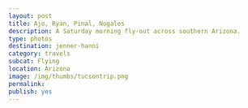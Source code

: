 ```yaml
---
layout: post
title: Ajo, Ryan, Pinal, Nogales
description: A Saturday morning fly-out across southern Arizona.
type: photos
destination: jenner-hanni
category: travels
subcat: Flying
location: Arizona
image: /img/thumbs/tucsontrip.png
permalink: 
publish: yes
---
```

<p><a href="https://jenner.smugmug.com/North-America/2008-Ajo-Ryan-Pinal-and-Nogales/i-6cxQq4j/0/M/aho2-M.jpg">
<img src="https://jenner.smugmug.com/North-America/2008-Ajo-Ryan-Pinal-and-Nogales/i-6cxQq4j/0/M/aho2-M.jpg" alt=""></a></p>

<p><a href="https://jenner.smugmug.com/North-America/2008-Ajo-Ryan-Pinal-and-Nogales/i-x5hpQwb/0/M/aho-maybe-M.jpg">
<img src="https://jenner.smugmug.com/North-America/2008-Ajo-Ryan-Pinal-and-Nogales/i-x5hpQwb/0/M/aho-maybe-M.jpg" alt=""></a></p>

<p><a href="https://jenner.smugmug.com/North-America/2008-Ajo-Ryan-Pinal-and-Nogales/i-btVPmhs/0/M/ajo-bighole-M.jpg">
<img src="https://jenner.smugmug.com/North-America/2008-Ajo-Ryan-Pinal-and-Nogales/i-btVPmhs/0/M/ajo-bighole-M.jpg" alt=""></a></p>

<p><a href="https://jenner.smugmug.com/North-America/2008-Ajo-Ryan-Pinal-and-Nogales/i-qb99bx4/0/M/ajo-M.jpg">
<img src="https://jenner.smugmug.com/North-America/2008-Ajo-Ryan-Pinal-and-Nogales/i-qb99bx4/0/M/ajo-M.jpg" alt=""></a></p>

<p><a href="https://jenner.smugmug.com/North-America/2008-Ajo-Ryan-Pinal-and-Nogales/i-bSkCL6W/0/M/ajomine-M.jpg">
<img src="https://jenner.smugmug.com/North-America/2008-Ajo-Ryan-Pinal-and-Nogales/i-bSkCL6W/0/M/ajomine-M.jpg" alt=""></a></p>

<p><a href="https://jenner.smugmug.com/North-America/2008-Ajo-Ryan-Pinal-and-Nogales/i-dm8P4Nz/0/M/ajoland-M.jpg">
<img src="https://jenner.smugmug.com/North-America/2008-Ajo-Ryan-Pinal-and-Nogales/i-dm8P4Nz/0/M/ajoland-M.jpg" alt=""></a></p>

<p><a href="https://jenner.smugmug.com/North-America/2008-Ajo-Ryan-Pinal-and-Nogales/i-BhwFr23/0/M/ajomine2-M.jpg">
<img src="https://jenner.smugmug.com/North-America/2008-Ajo-Ryan-Pinal-and-Nogales/i-BhwFr23/0/M/ajomine2-M.jpg" alt=""></a></p>

<p><a href="https://jenner.smugmug.com/North-America/2008-Ajo-Ryan-Pinal-and-Nogales/i-6dZV553/0/M/ajo-perpective-M.jpg">
<img src="https://jenner.smugmug.com/North-America/2008-Ajo-Ryan-Pinal-and-Nogales/i-6dZV553/0/M/ajo-perpective-M.jpg" alt=""></a></p>

<p><a href="https://jenner.smugmug.com/North-America/2008-Ajo-Ryan-Pinal-and-Nogales/i-xnVGWVn/0/M/albertfly-M.jpg">
<img src="https://jenner.smugmug.com/North-America/2008-Ajo-Ryan-Pinal-and-Nogales/i-xnVGWVn/0/M/albertfly-M.jpg" alt=""></a></p>

<p><a href="https://jenner.smugmug.com/North-America/2008-Ajo-Ryan-Pinal-and-Nogales/i-CM23zTH/0/M/ajo-openface-M.jpg">
<img src="https://jenner.smugmug.com/North-America/2008-Ajo-Ryan-Pinal-and-Nogales/i-CM23zTH/0/M/ajo-openface-M.jpg" alt=""></a></p>

<p><a href="https://jenner.smugmug.com/North-America/2008-Ajo-Ryan-Pinal-and-Nogales/i-m7jnx5J/0/M/albertfly2-M.jpg">
<img src="https://jenner.smugmug.com/North-America/2008-Ajo-Ryan-Pinal-and-Nogales/i-m7jnx5J/0/M/albertfly2-M.jpg" alt=""></a></p>

<p><a href="https://jenner.smugmug.com/North-America/2008-Ajo-Ryan-Pinal-and-Nogales/i-w4gn6vZ/0/M/albertlfy-M.jpg">
<img src="https://jenner.smugmug.com/North-America/2008-Ajo-Ryan-Pinal-and-Nogales/i-w4gn6vZ/0/M/albertlfy-M.jpg" alt=""></a></p>

<p><a href="https://jenner.smugmug.com/North-America/2008-Ajo-Ryan-Pinal-and-Nogales/i-sKXC63S/0/M/balloon-M.jpg">
<img src="https://jenner.smugmug.com/North-America/2008-Ajo-Ryan-Pinal-and-Nogales/i-sKXC63S/0/M/balloon-M.jpg" alt=""></a></p>

<p><a href="https://jenner.smugmug.com/North-America/2008-Ajo-Ryan-Pinal-and-Nogales/i-fxpmcJ5/0/M/desert-M.jpg">
<img src="https://jenner.smugmug.com/North-America/2008-Ajo-Ryan-Pinal-and-Nogales/i-fxpmcJ5/0/M/desert-M.jpg" alt=""></a></p>

<p><a href="https://jenner.smugmug.com/North-America/2008-Ajo-Ryan-Pinal-and-Nogales/i-CWSZTpZ/0/M/centurycactus-M.jpg">
<img src="https://jenner.smugmug.com/North-America/2008-Ajo-Ryan-Pinal-and-Nogales/i-CWSZTpZ/0/M/centurycactus-M.jpg" alt=""></a></p>

<p><a href="https://jenner.smugmug.com/North-America/2008-Ajo-Ryan-Pinal-and-Nogales/i-n7nf66t/0/M/fields-flood-M.jpg">
<img src="https://jenner.smugmug.com/North-America/2008-Ajo-Ryan-Pinal-and-Nogales/i-n7nf66t/0/M/fields-flood-M.jpg" alt=""></a></p>

<p><a href="https://jenner.smugmug.com/North-America/2008-Ajo-Ryan-Pinal-and-Nogales/i-HDXhjj6/0/M/flyover-M.jpg">
<img src="https://jenner.smugmug.com/North-America/2008-Ajo-Ryan-Pinal-and-Nogales/i-HDXhjj6/0/M/flyover-M.jpg" alt=""></a></p>

<p><a href="https://jenner.smugmug.com/North-America/2008-Ajo-Ryan-Pinal-and-Nogales/i-Rshc5Xr/0/M/desert2-M.jpg">
<img src="https://jenner.smugmug.com/North-America/2008-Ajo-Ryan-Pinal-and-Nogales/i-Rshc5Xr/0/M/desert2-M.jpg" alt=""></a></p>

<p><a href="https://jenner.smugmug.com/North-America/2008-Ajo-Ryan-Pinal-and-Nogales/i-rnVQTnt/0/M/hazymts-M.jpg">
<img src="https://jenner.smugmug.com/North-America/2008-Ajo-Ryan-Pinal-and-Nogales/i-rnVQTnt/0/M/hazymts-M.jpg" alt=""></a></p>

<p><a href="https://jenner.smugmug.com/North-America/2008-Ajo-Ryan-Pinal-and-Nogales/i-VVpShKW/0/M/hazy-M.jpg">
<img src="https://jenner.smugmug.com/North-America/2008-Ajo-Ryan-Pinal-and-Nogales/i-VVpShKW/0/M/hazy-M.jpg" alt=""></a></p>

<p><a href="https://jenner.smugmug.com/North-America/2008-Ajo-Ryan-Pinal-and-Nogales/i-nRZZXp4/0/M/interesting-M.jpg">
<img src="https://jenner.smugmug.com/North-America/2008-Ajo-Ryan-Pinal-and-Nogales/i-nRZZXp4/0/M/interesting-M.jpg" alt=""></a></p>

<p><a href="https://jenner.smugmug.com/North-America/2008-Ajo-Ryan-Pinal-and-Nogales/i-fnWwBs4/0/M/houses-M.jpg">
<img src="https://jenner.smugmug.com/North-America/2008-Ajo-Ryan-Pinal-and-Nogales/i-fnWwBs4/0/M/houses-M.jpg" alt=""></a></p>

<p><a href="https://jenner.smugmug.com/North-America/2008-Ajo-Ryan-Pinal-and-Nogales/i-xh9v7LQ/0/M/kittpeak-M.jpg">
<img src="https://jenner.smugmug.com/North-America/2008-Ajo-Ryan-Pinal-and-Nogales/i-xh9v7LQ/0/M/kittpeak-M.jpg" alt=""></a></p>

<p><a href="https://jenner.smugmug.com/North-America/2008-Ajo-Ryan-Pinal-and-Nogales/i-DdXfLgL/0/M/kols-M.jpg">
<img src="https://jenner.smugmug.com/North-America/2008-Ajo-Ryan-Pinal-and-Nogales/i-DdXfLgL/0/M/kols-M.jpg" alt=""></a></p>

<p><a href="https://jenner.smugmug.com/North-America/2008-Ajo-Ryan-Pinal-and-Nogales/i-gRMvz54/0/M/kittpeakdist-M.jpg">
<img src="https://jenner.smugmug.com/North-America/2008-Ajo-Ryan-Pinal-and-Nogales/i-gRMvz54/0/M/kittpeakdist-M.jpg" alt=""></a></p>

<p><a href="https://jenner.smugmug.com/North-America/2008-Ajo-Ryan-Pinal-and-Nogales/i-QvGrcvN/0/M/mexico-M.jpg">
<img src="https://jenner.smugmug.com/North-America/2008-Ajo-Ryan-Pinal-and-Nogales/i-QvGrcvN/0/M/mexico-M.jpg" alt=""></a></p>

<p><a href="https://jenner.smugmug.com/North-America/2008-Ajo-Ryan-Pinal-and-Nogales/i-mprvJPP/0/M/mine2-M.jpg">
<img src="https://jenner.smugmug.com/North-America/2008-Ajo-Ryan-Pinal-and-Nogales/i-mprvJPP/0/M/mine2-M.jpg" alt=""></a></p>

<p><a href="https://jenner.smugmug.com/North-America/2008-Ajo-Ryan-Pinal-and-Nogales/i-dBMvtmS/0/M/mineapproach2-M.jpg">
<img src="https://jenner.smugmug.com/North-America/2008-Ajo-Ryan-Pinal-and-Nogales/i-dBMvtmS/0/M/mineapproach2-M.jpg" alt=""></a></p>

<p><a href="https://jenner.smugmug.com/North-America/2008-Ajo-Ryan-Pinal-and-Nogales/i-dsrgdgW/0/M/mine3-M.jpg">
<img src="https://jenner.smugmug.com/North-America/2008-Ajo-Ryan-Pinal-and-Nogales/i-dsrgdgW/0/M/mine3-M.jpg" alt=""></a></p>

<p><a href="https://jenner.smugmug.com/North-America/2008-Ajo-Ryan-Pinal-and-Nogales/i-pNKwMnP/0/M/mineapproach-M.jpg">
<img src="https://jenner.smugmug.com/North-America/2008-Ajo-Ryan-Pinal-and-Nogales/i-pNKwMnP/0/M/mineapproach-M.jpg" alt=""></a></p>

<p><a href="https://jenner.smugmug.com/North-America/2008-Ajo-Ryan-Pinal-and-Nogales/i-zb8RzCW/0/M/mines1-M.jpg">
<img src="https://jenner.smugmug.com/North-America/2008-Ajo-Ryan-Pinal-and-Nogales/i-zb8RzCW/0/M/mines1-M.jpg" alt=""></a></p>

<p><a href="https://jenner.smugmug.com/North-America/2008-Ajo-Ryan-Pinal-and-Nogales/i-4fkGVbb/0/M/moon-M.jpg">
<img src="https://jenner.smugmug.com/North-America/2008-Ajo-Ryan-Pinal-and-Nogales/i-4fkGVbb/0/M/moon-M.jpg" alt=""></a></p>

<p><a href="https://jenner.smugmug.com/North-America/2008-Ajo-Ryan-Pinal-and-Nogales/i-98mjdTV/0/M/mineslag-M.jpg">
<img src="https://jenner.smugmug.com/North-America/2008-Ajo-Ryan-Pinal-and-Nogales/i-98mjdTV/0/M/mineslag-M.jpg" alt=""></a></p>

<p><a href="https://jenner.smugmug.com/North-America/2008-Ajo-Ryan-Pinal-and-Nogales/i-hjgjcsP/0/M/morn-albert-M.jpg">
<img src="https://jenner.smugmug.com/North-America/2008-Ajo-Ryan-Pinal-and-Nogales/i-hjgjcsP/0/M/morn-albert-M.jpg" alt=""></a></p>

<p><a href="https://jenner.smugmug.com/North-America/2008-Ajo-Ryan-Pinal-and-Nogales/i-WBqp36m/0/M/morn-albert2-M.jpg">
<img src="https://jenner.smugmug.com/North-America/2008-Ajo-Ryan-Pinal-and-Nogales/i-WBqp36m/0/M/morn-albert2-M.jpg" alt=""></a></p>

<p><a href="https://jenner.smugmug.com/North-America/2008-Ajo-Ryan-Pinal-and-Nogales/i-5vqWgf3/0/M/nogales-M.jpg">
<img src="https://jenner.smugmug.com/North-America/2008-Ajo-Ryan-Pinal-and-Nogales/i-5vqWgf3/0/M/nogales-M.jpg" alt=""></a></p>

<p><a href="https://jenner.smugmug.com/North-America/2008-Ajo-Ryan-Pinal-and-Nogales/i-fqXmH2k/0/M/mybks-M.jpg">
<img src="https://jenner.smugmug.com/North-America/2008-Ajo-Ryan-Pinal-and-Nogales/i-fqXmH2k/0/M/mybks-M.jpg" alt=""></a></p>

<p><a href="https://jenner.smugmug.com/North-America/2008-Ajo-Ryan-Pinal-and-Nogales/i-fPdGnvc/0/M/nogales2-M.jpg">
<img src="https://jenner.smugmug.com/North-America/2008-Ajo-Ryan-Pinal-and-Nogales/i-fPdGnvc/0/M/nogales2-M.jpg" alt=""></a></p>

<p><a href="https://jenner.smugmug.com/North-America/2008-Ajo-Ryan-Pinal-and-Nogales/i-2mcjkZh/0/M/nogales3-M.jpg">
<img src="https://jenner.smugmug.com/North-America/2008-Ajo-Ryan-Pinal-and-Nogales/i-2mcjkZh/0/M/nogales3-M.jpg" alt=""></a></p>

<p><a href="https://jenner.smugmug.com/North-America/2008-Ajo-Ryan-Pinal-and-Nogales/i-bL7Rs7p/0/M/nogalesenter-M.jpg">
<img src="https://jenner.smugmug.com/North-America/2008-Ajo-Ryan-Pinal-and-Nogales/i-bL7Rs7p/0/M/nogalesenter-M.jpg" alt=""></a></p>

<p><a href="https://jenner.smugmug.com/North-America/2008-Ajo-Ryan-Pinal-and-Nogales/i-zRbJ3FV/0/M/oooh-M.jpg">
<img src="https://jenner.smugmug.com/North-America/2008-Ajo-Ryan-Pinal-and-Nogales/i-zRbJ3FV/0/M/oooh-M.jpg" alt=""></a></p>

<p><a href="https://jenner.smugmug.com/North-America/2008-Ajo-Ryan-Pinal-and-Nogales/i-n3G8XnN/0/M/nowind-M.jpg">
<img src="https://jenner.smugmug.com/North-America/2008-Ajo-Ryan-Pinal-and-Nogales/i-n3G8XnN/0/M/nowind-M.jpg" alt=""></a></p>

<p><a href="https://jenner.smugmug.com/North-America/2008-Ajo-Ryan-Pinal-and-Nogales/i-vxWnf4x/0/M/panelview-M.jpg">
<img src="https://jenner.smugmug.com/North-America/2008-Ajo-Ryan-Pinal-and-Nogales/i-vxWnf4x/0/M/panelview-M.jpg" alt=""></a></p>

<p><a href="https://jenner.smugmug.com/North-America/2008-Ajo-Ryan-Pinal-and-Nogales/i-VqxpqMG/0/M/pinal-bluejet-M.jpg">
<img src="https://jenner.smugmug.com/North-America/2008-Ajo-Ryan-Pinal-and-Nogales/i-VqxpqMG/0/M/pinal-bluejet-M.jpg" alt=""></a></p>

<p><a href="https://jenner.smugmug.com/North-America/2008-Ajo-Ryan-Pinal-and-Nogales/i-4zT92zW/0/M/pinal-evergreen-M.jpg">
<img src="https://jenner.smugmug.com/North-America/2008-Ajo-Ryan-Pinal-and-Nogales/i-4zT92zW/0/M/pinal-evergreen-M.jpg" alt=""></a></p>

<p><a href="https://jenner.smugmug.com/North-America/2008-Ajo-Ryan-Pinal-and-Nogales/i-rRdxXcB/0/M/pinal-jet-M.jpg">
<img src="https://jenner.smugmug.com/North-America/2008-Ajo-Ryan-Pinal-and-Nogales/i-rRdxXcB/0/M/pinal-jet-M.jpg" alt=""></a></p>

<p><a href="https://jenner.smugmug.com/North-America/2008-Ajo-Ryan-Pinal-and-Nogales/i-V3n6Zx5/0/M/pinal-sunlight-M.jpg">
<img src="https://jenner.smugmug.com/North-America/2008-Ajo-Ryan-Pinal-and-Nogales/i-V3n6Zx5/0/M/pinal-sunlight-M.jpg" alt=""></a></p>

<p><a href="https://jenner.smugmug.com/North-America/2008-Ajo-Ryan-Pinal-and-Nogales/i-2nSpgfP/0/M/ricksaves-M.jpg">
<img src="https://jenner.smugmug.com/North-America/2008-Ajo-Ryan-Pinal-and-Nogales/i-2nSpgfP/0/M/ricksaves-M.jpg" alt=""></a></p>

<p><a href="https://jenner.smugmug.com/North-America/2008-Ajo-Ryan-Pinal-and-Nogales/i-k552FhS/0/M/pinal-yellow-M.jpg">
<img src="https://jenner.smugmug.com/North-America/2008-Ajo-Ryan-Pinal-and-Nogales/i-k552FhS/0/M/pinal-yellow-M.jpg" alt=""></a></p>

<p><a href="https://jenner.smugmug.com/North-America/2008-Ajo-Ryan-Pinal-and-Nogales/i-pVxPjfv/0/M/rays-M.jpg">
<img src="https://jenner.smugmug.com/North-America/2008-Ajo-Ryan-Pinal-and-Nogales/i-pVxPjfv/0/M/rays-M.jpg" alt=""></a></p>

<p><a href="https://jenner.smugmug.com/North-America/2008-Ajo-Ryan-Pinal-and-Nogales/i-BLZLcRx/0/M/roadsmine-M.jpg">
<img src="https://jenner.smugmug.com/North-America/2008-Ajo-Ryan-Pinal-and-Nogales/i-BLZLcRx/0/M/roadsmine-M.jpg" alt=""></a></p>

<p><a href="https://jenner.smugmug.com/North-America/2008-Ajo-Ryan-Pinal-and-Nogales/i-hJJFGDG/0/M/rickturned-M.jpg">
<img src="https://jenner.smugmug.com/North-America/2008-Ajo-Ryan-Pinal-and-Nogales/i-hJJFGDG/0/M/rickturned-M.jpg" alt=""></a></p>

<p><a href="https://jenner.smugmug.com/North-America/2008-Ajo-Ryan-Pinal-and-Nogales/i-7fmL8ts/0/M/ryan-af-M.jpg">
<img src="https://jenner.smugmug.com/North-America/2008-Ajo-Ryan-Pinal-and-Nogales/i-7fmL8ts/0/M/ryan-af-M.jpg" alt=""></a></p>

<p><a href="https://jenner.smugmug.com/North-America/2008-Ajo-Ryan-Pinal-and-Nogales/i-wd7pVpK/0/M/ryan-art-M.jpg">
<img src="https://jenner.smugmug.com/North-America/2008-Ajo-Ryan-Pinal-and-Nogales/i-wd7pVpK/0/M/ryan-art-M.jpg" alt=""></a></p>

<p><a href="https://jenner.smugmug.com/North-America/2008-Ajo-Ryan-Pinal-and-Nogales/i-rsf6J6g/0/M/ryan-empty-M.jpg">
<img src="https://jenner.smugmug.com/North-America/2008-Ajo-Ryan-Pinal-and-Nogales/i-rsf6J6g/0/M/ryan-empty-M.jpg" alt=""></a></p>

<p><a href="https://jenner.smugmug.com/North-America/2008-Ajo-Ryan-Pinal-and-Nogales/i-fkmmzDW/0/M/ryan-f4l-M.jpg">
<img src="https://jenner.smugmug.com/North-America/2008-Ajo-Ryan-Pinal-and-Nogales/i-fkmmzDW/0/M/ryan-f4l-M.jpg" alt=""></a></p>

<p><a href="https://jenner.smugmug.com/North-America/2008-Ajo-Ryan-Pinal-and-Nogales/i-KNL6nDD/0/M/ryan-boneyard-M.jpg">
<img src="https://jenner.smugmug.com/North-America/2008-Ajo-Ryan-Pinal-and-Nogales/i-KNL6nDD/0/M/ryan-boneyard-M.jpg" alt=""></a></p>

<p><a href="https://jenner.smugmug.com/North-America/2008-Ajo-Ryan-Pinal-and-Nogales/i-8K2Mrr3/0/M/ryan-lancair-M.jpg">
<img src="https://jenner.smugmug.com/North-America/2008-Ajo-Ryan-Pinal-and-Nogales/i-8K2Mrr3/0/M/ryan-lancair-M.jpg" alt=""></a></p>

<p><a href="https://jenner.smugmug.com/North-America/2008-Ajo-Ryan-Pinal-and-Nogales/i-hphcVVj/0/M/ryan-john-M.jpg">
<img src="https://jenner.smugmug.com/North-America/2008-Ajo-Ryan-Pinal-and-Nogales/i-hphcVVj/0/M/ryan-john-M.jpg" alt=""></a></p>

<p><a href="https://jenner.smugmug.com/North-America/2008-Ajo-Ryan-Pinal-and-Nogales/i-LXsNcJt/0/M/ryan-me-M.jpg">
<img src="https://jenner.smugmug.com/North-America/2008-Ajo-Ryan-Pinal-and-Nogales/i-LXsNcJt/0/M/ryan-me-M.jpg" alt=""></a></p>

<p><a href="https://jenner.smugmug.com/North-America/2008-Ajo-Ryan-Pinal-and-Nogales/i-Sp9Szt3/0/M/ryan-marinvy-M.jpg">
<img src="https://jenner.smugmug.com/North-America/2008-Ajo-Ryan-Pinal-and-Nogales/i-Sp9Szt3/0/M/ryan-marinvy-M.jpg" alt=""></a></p>

<p><a href="https://jenner.smugmug.com/North-America/2008-Ajo-Ryan-Pinal-and-Nogales/i-sKdwCx7/0/M/ryan-planes-M.jpg">
<img src="https://jenner.smugmug.com/North-America/2008-Ajo-Ryan-Pinal-and-Nogales/i-sKdwCx7/0/M/ryan-planes-M.jpg" alt=""></a></p>

<p><a href="https://jenner.smugmug.com/North-America/2008-Ajo-Ryan-Pinal-and-Nogales/i-BpV96cL/0/M/ryan-rick2-M.jpg">
<img src="https://jenner.smugmug.com/North-America/2008-Ajo-Ryan-Pinal-and-Nogales/i-BpV96cL/0/M/ryan-rick2-M.jpg" alt=""></a></p>

<p><a href="https://jenner.smugmug.com/North-America/2008-Ajo-Ryan-Pinal-and-Nogales/i-6F8bBW5/0/M/ryan-pull-M.jpg">
<img src="https://jenner.smugmug.com/North-America/2008-Ajo-Ryan-Pinal-and-Nogales/i-6F8bBW5/0/M/ryan-pull-M.jpg" alt=""></a></p>

<p><a href="https://jenner.smugmug.com/North-America/2008-Ajo-Ryan-Pinal-and-Nogales/i-FmFsgnn/0/M/ryan-rick-M.jpg">
<img src="https://jenner.smugmug.com/North-America/2008-Ajo-Ryan-Pinal-and-Nogales/i-FmFsgnn/0/M/ryan-rick-M.jpg" alt=""></a></p>

<p><a href="https://jenner.smugmug.com/North-America/2008-Ajo-Ryan-Pinal-and-Nogales/i-3d5ZV5c/0/M/ryan-rickclimb-M.jpg">
<img src="https://jenner.smugmug.com/North-America/2008-Ajo-Ryan-Pinal-and-Nogales/i-3d5ZV5c/0/M/ryan-rickclimb-M.jpg" alt=""></a></p>

<p><a href="https://jenner.smugmug.com/North-America/2008-Ajo-Ryan-Pinal-and-Nogales/i-FWRcdK8/0/M/ryan-rick3-M.jpg">
<img src="https://jenner.smugmug.com/North-America/2008-Ajo-Ryan-Pinal-and-Nogales/i-FWRcdK8/0/M/ryan-rick3-M.jpg" alt=""></a></p>

<p><a href="https://jenner.smugmug.com/North-America/2008-Ajo-Ryan-Pinal-and-Nogales/i-ZWStF4N/0/M/ryan-rickjohn-M.jpg">
<img src="https://jenner.smugmug.com/North-America/2008-Ajo-Ryan-Pinal-and-Nogales/i-ZWStF4N/0/M/ryan-rickjohn-M.jpg" alt=""></a></p>

<p><a href="https://jenner.smugmug.com/North-America/2008-Ajo-Ryan-Pinal-and-Nogales/i-FhPHptH/0/M/ryan-rv90-M.jpg">
<img src="https://jenner.smugmug.com/North-America/2008-Ajo-Ryan-Pinal-and-Nogales/i-FhPHptH/0/M/ryan-rv90-M.jpg" alt=""></a></p>

<p><a href="https://jenner.smugmug.com/North-America/2008-Ajo-Ryan-Pinal-and-Nogales/i-qgwWtLq/0/M/ryan-toxic-M.jpg">
<img src="https://jenner.smugmug.com/North-America/2008-Ajo-Ryan-Pinal-and-Nogales/i-qgwWtLq/0/M/ryan-toxic-M.jpg" alt=""></a></p>

<p><a href="https://jenner.smugmug.com/North-America/2008-Ajo-Ryan-Pinal-and-Nogales/i-BtWWGpD/0/M/ryan-wheel-M.jpg">
<img src="https://jenner.smugmug.com/North-America/2008-Ajo-Ryan-Pinal-and-Nogales/i-BtWWGpD/0/M/ryan-wheel-M.jpg" alt=""></a></p>

<p><a href="https://jenner.smugmug.com/North-America/2008-Ajo-Ryan-Pinal-and-Nogales/i-Sd72mZ6/0/M/sky-M.jpg">
<img src="https://jenner.smugmug.com/North-America/2008-Ajo-Ryan-Pinal-and-Nogales/i-Sd72mZ6/0/M/sky-M.jpg" alt=""></a></p>

<p><a href="https://jenner.smugmug.com/North-America/2008-Ajo-Ryan-Pinal-and-Nogales/i-VsXSNns/0/M/sunriseoverbase-M.jpg">
<img src="https://jenner.smugmug.com/North-America/2008-Ajo-Ryan-Pinal-and-Nogales/i-VsXSNns/0/M/sunriseoverbase-M.jpg" alt=""></a></p>

<p><a href="https://jenner.smugmug.com/North-America/2008-Ajo-Ryan-Pinal-and-Nogales/i-5Mckt3n/0/M/smallalbert-M.jpg">
<img src="https://jenner.smugmug.com/North-America/2008-Ajo-Ryan-Pinal-and-Nogales/i-5Mckt3n/0/M/smallalbert-M.jpg" alt=""></a></p>

<p><a href="https://jenner.smugmug.com/North-America/2008-Ajo-Ryan-Pinal-and-Nogales/i-2n5PjvB/0/M/ryan-wheels-M.jpg">
<img src="https://jenner.smugmug.com/North-America/2008-Ajo-Ryan-Pinal-and-Nogales/i-2n5PjvB/0/M/ryan-wheels-M.jpg" alt=""></a></p>

<p><a href="https://jenner.smugmug.com/North-America/2008-Ajo-Ryan-Pinal-and-Nogales/i-RkpmHhD/0/M/sunriseoverbase2-M.jpg">
<img src="https://jenner.smugmug.com/North-America/2008-Ajo-Ryan-Pinal-and-Nogales/i-RkpmHhD/0/M/sunriseoverbase2-M.jpg" alt=""></a></p>

<p><a href="https://jenner.smugmug.com/North-America/2008-Ajo-Ryan-Pinal-and-Nogales/i-4MHZBzZ/0/M/sunriseoverbase800-M.jpg">
<img src="https://jenner.smugmug.com/North-America/2008-Ajo-Ryan-Pinal-and-Nogales/i-4MHZBzZ/0/M/sunriseoverbase800-M.jpg" alt=""></a></p>

<p><a href="https://jenner.smugmug.com/North-America/2008-Ajo-Ryan-Pinal-and-Nogales/i-nCkfgP3/0/M/tilted-M.jpg">
<img src="https://jenner.smugmug.com/North-America/2008-Ajo-Ryan-Pinal-and-Nogales/i-nCkfgP3/0/M/tilted-M.jpg" alt=""></a></p>

<p><a href="https://jenner.smugmug.com/North-America/2008-Ajo-Ryan-Pinal-and-Nogales/i-GbRHfcM/0/M/tiltsun-M.jpg">
<img src="https://jenner.smugmug.com/North-America/2008-Ajo-Ryan-Pinal-and-Nogales/i-GbRHfcM/0/M/tiltsun-M.jpg" alt=""></a></p>

<p><a href="https://jenner.smugmug.com/North-America/2008-Ajo-Ryan-Pinal-and-Nogales/i-rpXhxcK/0/M/tilted2-M.jpg">
<img src="https://jenner.smugmug.com/North-America/2008-Ajo-Ryan-Pinal-and-Nogales/i-rpXhxcK/0/M/tilted2-M.jpg" alt=""></a></p>

<p><a href="https://jenner.smugmug.com/North-America/2008-Ajo-Ryan-Pinal-and-Nogales/i-g3wDPLq/0/M/tiltsun2-M.jpg">
<img src="https://jenner.smugmug.com/North-America/2008-Ajo-Ryan-Pinal-and-Nogales/i-g3wDPLq/0/M/tiltsun2-M.jpg" alt=""></a></p>

<p><a href="https://jenner.smugmug.com/North-America/2008-Ajo-Ryan-Pinal-and-Nogales/i-sWrvhX7/0/M/waitingtotaxi-M.jpg">
<img src="https://jenner.smugmug.com/North-America/2008-Ajo-Ryan-Pinal-and-Nogales/i-sWrvhX7/0/M/waitingtotaxi-M.jpg" alt=""></a></p>

<p><a href="https://jenner.smugmug.com/North-America/2008-Ajo-Ryan-Pinal-and-Nogales/i-jdFK7Jk/0/M/tiltsunwallpaper-M.jpg">
<img src="https://jenner.smugmug.com/North-America/2008-Ajo-Ryan-Pinal-and-Nogales/i-jdFK7Jk/0/M/tiltsunwallpaper-M.jpg" alt=""></a></p>


